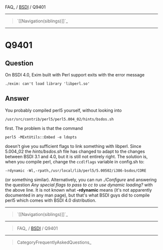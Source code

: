 FAQ\_ / [BSDI](FAQ/BSDI) / Q9401

* * * * *

> \`[[Navigation(siblings)]]\`\_

* * * * *

Q9401
=====

Question
--------

On BSDI 4.0, Exim built with Perl support exits with the error message

    ./exim: can't load library 'libperl.so'

Answer
------

You probably compiled perl5 yourself, without looking into

    /usr/src/contrib/perl5/perl5.004_02/hints/bsdos.sh

first. The problem is that the command

    perl5 -MExtUtils::Embed -e ldopts

doesn't give you sufficient flags to link something with libperl. Since
5.004\_02 the *hints/bsdos.sh* file has changed to adapt to the changes
between BSDI 3.1 and 4.0, but it is still not entirely right. The
solution is, when you compile perl, change the `ccdlflags` variable in
config.sh to:

    -rdynamic -Wl,-rpath,/usr/local/lib/perl5/5.00502/i386-bsdos/CORE

(or something similar). Alternatively, you can run *./Configure* and
answering the question *Any special flags to pass to cc to use dynamic
loading?* with the above line. It is not known what **-rdynamic** means
(it's not apparently documented in any man page), but that's what BSDI
guys did to compile perl5 which comes with BSDI 4.0 distribution.

* * * * *

> \`[[Navigation(siblings)]]\`\_

* * * * *

> FAQ\_ / [BSDI](FAQ/BSDI) / Q9401

* * * * *

> CategoryFrequentlyAskedQuestions\_
